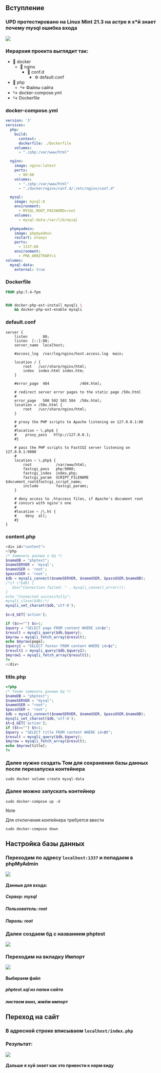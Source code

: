 ## Вступление
### UPD протестировано на Linux Mint 21.3 на астре я х\*й знает почему mysql ошибка входа
![](https://github.com/KOR1K1/docker-isip21-guide/blob/main/neofetch.png?raw=true)

### Иерархия проекта выглядит так:
- 📁 docker
    - 📁 nginx
        - 📁 conf.d
            - ⚙ default.conf
- 📁 php
    - ↪ Файлы сайта
- ↪ docker-compose.yml
- ↪ Dockerfile

### docker-compose.yml
```yml
version: '3'
services:
  php:
    build:
      context: .
      dockerfile: ./Dockerfile
    volumes:
      - "./php:/var/www/html"

  nginx:
    image: nginx:latest
    ports:
      - 80:80
    volumes:
      - "./php:/var/www/html"
      - "./docker/nginx/conf.d/:/etc/nginx/conf.d"

  mysql:
    image: mysql:8
    environment:
      - MYSQL_ROOT_PASSWORD=root
    volumes:
      - mysql-data:/var/lib/mysql

  phpmyadmin:
    image: phpmyadmin
    restart: always
    ports:
      - 1337:80
    environment: 
      - PMA_ARBITRARY=1
volumes:
  mysql-data:
    external: true
```

### Dockerfile
```dockerfile
FROM php:7.4-fpm


RUN docker-php-ext-install mysqli \
    && docker-php-ext-enable mysqli
```

### default.conf
```nginx
server {
    listen       80;
    listen  [::]:80;
    server_name  localhost;

    #access_log  /var/log/nginx/host.access.log  main;

    location / {
        root   /usr/share/nginx/html;
        index  index.html index.htm;
    }

    #error_page  404              /404.html;

    # redirect server error pages to the static page /50x.html
    #
    error_page   500 502 503 504  /50x.html;
    location = /50x.html {
        root   /usr/share/nginx/html;
    }

    # proxy the PHP scripts to Apache listening on 127.0.0.1:80
    #
    #location ~ \.php$ {
    #    proxy_pass   http://127.0.0.1;
    #}

    # pass the PHP scripts to FastCGI server listening on 127.0.0.1:9000
    #
    location ~ \.php$ {
        root           /var/www/html;
        fastcgi_pass   php:9000;
        fastcgi_index  index.php;
        fastcgi_param  SCRIPT_FILENAME  $document_root$fastcgi_script_name;
        include        fastcgi_params;
    }

    # deny access to .htaccess files, if Apache's document root
    # concurs with nginx's one
    #
    #location ~ /\.ht {
    #    deny  all;
    #}
}
```

### content.php
```php
<div id="content">
<?php
/* Заменить данные о бд */
$nameDB = "phptest";
$nameSERVER = 'mysql';
$nameUSER = 'root';
$passUSER = 'root';
$db = mysqli_connect($nameSERVER, $nameUSER, $passUSER,$nameDB);
/*if (!$db) {
   die("Connection failed: " . mysqli_connect_error());
}
echo "Connected successfully";
mysqli_close($db);*/
mysqli_set_charset($db,'utf-8');
 
$c=$_GET['action'];

if ($c=="") $c=1;
$query = "SELECT page FROM content WHERE id=$c";
$result = mysqli_query($db,$query);
$myrow = mysqli_fetch_array($result);
echo $myrow[page];   
$query1 = "SELECT footer FROM content WHERE id=$c";
$result1 = mysqli_query($db,$query1);
$myrow1 = mysqli_fetch_array($result1);  
?>
</div>
```

### title.php
```php
<?php
/* Также заменить данные бд */
$nameDB = "phptest";
$nameSERVER = "mysql";
$nameUSER = "root";
$passUSER = 'root';
$db = mysqli_connect($nameSERVER, $nameUSER, $passUSER,$nameDB);
mysqli_set_charset($db,'utf-8');
$t=$_GET['action'];
if ($t=="") $t=1;
$query = "SELECT title FROM content WHERE id=$t";
$result = mysqli_query($db,$query);
$myrow = mysqli_fetch_array($result);
echo $myrow[title];     
?>
```

### Далее нужно создать Том для сохранения базы данных после перезапуска контейнера
```shell
sudo docker volume create mysql-data
```

### Далее можно запускать контейнер
```shell
sudo docker-compose up -d
```

> [!Note]
> Для отключения контейнера требуется ввести 
> ```shell
> sudo docker-compose down
> ```

## Настройка базы данных

### Переходим по адресу `localhost:1337` и попадаем в phpMyAdmin

![](https://github.com/KOR1K1/docker-isip21-guide/blob/main/welcomeAdmin.png?raw=true)
#### Данные для входа:
##### Сервер: mysql
##### Пользователь: root
##### Пароль: root

### Далее создаем бд с названием phptest
![](https://github.com/KOR1K1/docker-isip21-guide/blob/main/createdb.png?raw=true)

### Переходим на вкладку Импорт
![](https://github.com/KOR1K1/docker-isip21-guide/blob/main/importsql.png?raw=true)
#### Выбираем файл 
##### phptest.sql из папки сайта
##### листаем вниз, жмём импорт

## Переход на сайт
### В адресной строке вписываем `localhost/index.php`

### Результат:
![](https://github.com/KOR1K1/docker-isip21-guide/blob/main/result.png?raw=true)

#### Дальше я хуй знает как это привести к норм виду
